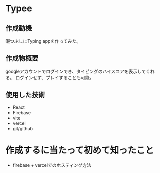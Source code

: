 # Typee

## 作成動機

暇つぶしにTyping appを作ってみた。

## 作成物概要

googleアカウントでログインでき、タイピングのハイスコアを表示してくれる。
ログインせず、プレイすることも可能。

## 使用した技術

* React
* Firebase
* vite
* vercel 
* git/github

# 作成するに当たって初めて知ったこと

* firebase + vercelでのホスティング方法


